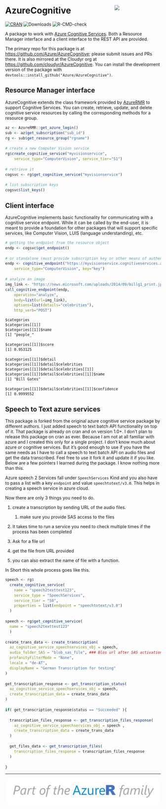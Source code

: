 
# AzureCognitive <img src="man/figures/logo.png" align="right" width="150"/>

[![CRAN](https://www.r-pkg.org/badges/version/AzureCognitive)](https://cran.r-project.org/package=AzureCognitive)
![Downloads](https://cranlogs.r-pkg.org/badges/AzureCognitive)
![R-CMD-check](https://github.com/Azure/AzureVM/workflows/R-CMD-check/badge.svg)

A package to work with [Azure Cognitive
Services](https://azure.microsoft.com/en-us/services/cognitive-services/).
Both a Resource Manager interface and a client interface to the REST API
are provided.

The primary repo for this package is at
<https://github.com/Azure/AzureCognitive>; please submit issues and PRs
there. It is also mirrored at the Cloudyr org at
<https://github.com/cloudyr/AzureCognitive>. You can install the
development version of the package with
`devtools::install_github("Azure/AzureCognitive")`.

## Resource Manager interface

AzureCognitive extends the class framework provided by
[AzureRMR](https://github.com/Azure/AzureRMR) to support Cognitive
Services. You can create, retrieve, update, and delete cognitive service
resources by calling the corresponding methods for a resource group.

``` r
az <- AzureRMR::get_azure_login()
sub <- az$get_subscription("sub_id")
rg <- sub$get_resource_group("rgname")

# create a new Computer Vision service
rg$create_cognitive_service("myvisionservice",
    service_type="ComputerVision", service_tier="S1")

# retrieve it
cogsvc <- rg$get_cognitive_service("myvisionservice")

# list subscription keys
cogsvc$list_keys()
```

## Client interface

AzureCognitive implements basic functionality for communicating with a
cognitive service endpoint. While it can be called by the end-user, it
is meant to provide a foundation for other packages that will support
specific services, like Computer Vision, LUIS (language understanding),
etc.

``` r
# getting the endpoint from the resource object
endp <- cogsvc$get_endpoint()

# or standalone (must provide subscription key or other means of authentication)
endp <- cognitive_endpoint("https://myvisionservice.cognitiveservices.azure.com/",
    service_type="ComputerVision", key="key")

# analyze an image
img_link <- "https://news.microsoft.com/uploads/2014/09/billg1_print.jpg"
call_cognitive_endpoint(endp,
    operation="analyze",
    body=list(url=img_link),
    options=list(details="celebrities"),
    http_verb="POST")
```

    $categories
    $categories[[1]]
    $categories[[1]]$name
    [1] "people_"

    $categories[[1]]$score
    [1] 0.953125

    $categories[[1]]$detail
    $categories[[1]]$detail$celebrities
    $categories[[1]]$detail$celebrities[[1]]
    $categories[[1]]$detail$celebrities[[1]]$name
    [1] "Bill Gates"

    $categories[[1]]$detail$celebrities[[1]]$confidence
    [1] 0.9999552

## Speech to Text azure services

This package is forked from the original azure cognitive service package
by different authors. I just added speech to text batch API
functionality on top of it. That package is already on cran and on
version 1.0+. I don’t plan to release this package on cran as ever.
Because I am not at all familiar with azure and I created this only for
a single project. I don’t know much about azure or cognitive services.
But it’s good enough to use if you have the same needs as I have to call
a speech to text batch API on audio files and get the data transcribed.
Feel free to use it fork it and update it if you like. Below are a few
pointers I learned during the package. I know nothing more than this.

Azure speech 2 Services fall under `SpeechServices` Kind and you also
have to pass a list with a key `endpoint` and value `speechtotext/v3.0`.
This helps in creating a speech service in azure cloud.

Now there are only 3 things you need to do.

1.  create a transcription by sending URL of the audio files.

    1.  make sure you provide SAS access to the files

2.  It takes time to run a service you need to check multiple times if
    the process has been completed

3.  Ask for a file url

4.  get the file from URL provided

5.  you can also extract the name of file with a function.

In Short this whole process goes like this.

``` r
speech <- rg$
  create_cognitive_service(
    name = "speech2texttest123",
    service_type = "SpeechServices",
    service_tier = "S0",
    properties = list(endpoint = "speechtotext/v3.0")
  )

speech <- rg$get_cognitive_service(
  name = "speech2texttest123"
  )

create_trans_data <- create_transcription(
  az_cognitive_service_speechservices_obj = speech,
  audio_folder_SAS = "blob_sas_file", ### Blos url after SAS activation
  profanityFilterMode = "None",
  locale = "de-AT",
  displayName = "German Transcription for testing"
)

get_transcription_response <- get_transcription_status(
  az_cognitive_service_speechservices_obj = speech,
  create_transcription_data = create_trans_data
)

if( get_transcription_response$status == "Succeeded" ){

  transcription_files_response <- get_transcription_files_response(
    az_cognitive_service_speechservices_obj = speech ,
    create_transcription_data = create_trans_data
  )
  
  get_files_data <- get_transcription_files(
    transcription_files_response = transcription_files_response 
  )
  
}
```

------------------------------------------------------------------------

<p align="center">
<a href="https://github.com/Azure/AzureR"><img src="https://github.com/Azure/AzureR/raw/master/images/logo2.png" width=800 /></a>
</p>
